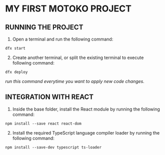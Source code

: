 # MY FIRST MOTOKO PROJECT

## RUNNING THE PROJECT

1. Open a terminal and run the following command:

```
dfx start
```

2. Create another terminal, or split the existing terminal to execute following command:

```
dfx deploy
```

<i>run this command everytime you want to apply new code changes.</i>

## INTEGRATION WITH REACT

1. Inside the base folder, install the React module by running the following command:

```
npm install --save react react-dom
```

2. Install the required TypeScript language compiler loader by running the following command:

```
npm install --save-dev typescript ts-loader
```
